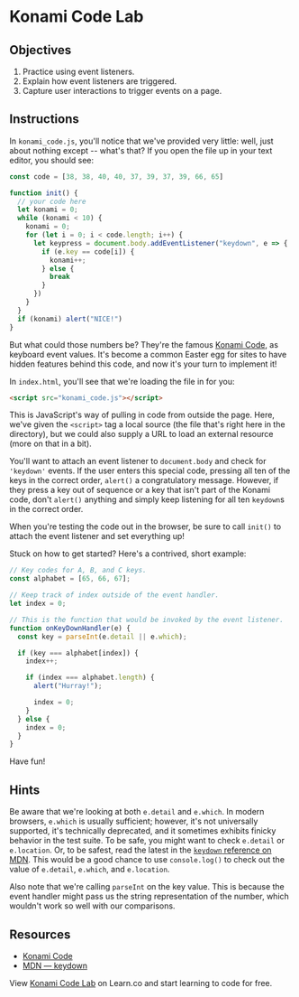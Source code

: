 # Konami Code Lab

## Objectives
1. Practice using event listeners.
2. Explain how event listeners are triggered.
3. Capture user interactions to trigger events on a page.

## Instructions
In `konami_code.js`, you'll notice that we've provided very little: well, just about nothing except -- what's that? If you open the file up in your text editor, you should see:
```js
const code = [38, 38, 40, 40, 37, 39, 37, 39, 66, 65]

function init() {
  // your code here
  let konami = 0;
  while (konami < 10) {
    konami = 0;
    for (let i = 0; i < code.length; i++) {
      let keypress = document.body.addEventListener("keydown", e => {
        if (e.key == code[i]) {
          konami++;
        } else {
          break
        }
      })
    }
  }
  if (konami) alert("NICE!")
}
```

But what could those numbers be? They're the famous [Konami Code](https://en.wikipedia.org/wiki/Konami_Code), as keyboard event values. It's become a common Easter egg for sites to have hidden features behind this code, and now it's your turn to implement it!

In `index.html`, you'll see that we're loading the file in for you:
```html
<script src="konami_code.js"></script>
```

This is JavaScript's way of pulling in code from outside the page. Here, we've given the `<script>` tag a local source (the file that's right here in the directory), but we could also supply a URL to load an external resource (more on that in a bit).

You'll want to attach an event listener to `document.body` and check for `'keydown'` events. If the user enters this special code, pressing all ten of the keys in the correct order, `alert()` a congratulatory message. However, if they press a key out of sequence or a key that isn't part of the Konami code, don't `alert()` anything and simply keep listening for all ten `keydown`s in the correct order.

When you're testing the code out in the browser, be sure to call `init()` to attach the event listener and set everything up!

Stuck on how to get started? Here's a contrived, short example:
```js
// Key codes for A, B, and C keys.
const alphabet = [65, 66, 67];

// Keep track of index outside of the event handler.
let index = 0;

// This is the function that would be invoked by the event listener.
function onKeyDownHandler(e) {
  const key = parseInt(e.detail || e.which);

  if (key === alphabet[index]) {
    index++;

    if (index === alphabet.length) {
      alert("Hurray!");

      index = 0;
    }
  } else {
    index = 0;
  }
}
```

Have fun!

## Hints
Be aware that we're looking at both `e.detail` and `e.which`. In modern browsers, `e.which` is usually sufficient; however, it's not universally supported, it's technically deprecated, and it sometimes exhibits finicky behavior in the test suite. To be safe, you might want to check `e.detail` or `e.location`. Or, to be safest, read the latest in the [`keydown` reference on MDN][keydown]. This would be a good chance to use `console.log()` to check out the value of `e.detail`, `e.which`, and `e.location`.

Also note that we're calling `parseInt` on the key value. This is because the event handler might pass us the string representation of the number, which wouldn't work so well with our comparisons.

## Resources
- [Konami Code](https://en.wikipedia.org/wiki/Konami_Code)
- [MDN — keydown][keydown]

[keydown]: https://developer.mozilla.org/en-US/docs/Web/Events/keydown

<p class='util--hide'>View <a href='https://learn.co/lessons/konami-code-lab'>Konami Code Lab</a> on Learn.co and start learning to code for free.</p>
